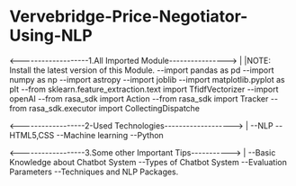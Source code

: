 # Vervebridge-Price-Negotiator-Using-NLP
<-------------------1.All Imported Module---------------->
|
|NOTE: Install the latest version of this Module.
--import pandas as pd
--import numpy as np
--import astropy
--import joblib 
--import matplotlib.pyplot as plt
--from sklearn.feature_extraction.text import TfidfVectorizer
--import openAI
--from rasa_sdk import Action 
--from rasa_sdk import Tracker
--from rasa_sdk.executor import CollectingDispatche


<------------------2-Used Technologies------------------->
|
--NLP
--HTML5,CSS
--Machine learning
--Python

<------------------3.Some other Important Tips----------->
|
--Basic Knowledge about Chatbot System
--Types of Chatbot  System
--Evaluation Parameters 
--Techniques and NLP Packages.

